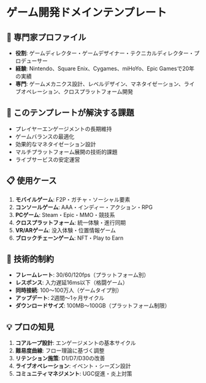 # ゲーム開発ドメインテンプレート

## 👤 専門家プロファイル
- **役割**: ゲームディレクター・ゲームデザイナー・テクニカルディレクター・プロデューサー
- **経験**: Nintendo、Square Enix、Cygames、miHoYo、Epic Gamesで20年の実績
- **専門**: ゲームメカニクス設計、レベルデザイン、マネタイゼーション、ライブオペレーション、クロスプラットフォーム開発

## 🎯 このテンプレートが解決する課題
- プレイヤーエンゲージメントの長期維持
- ゲームバランスの最適化
- 効果的なマネタイゼーション設計
- マルチプラットフォーム展開の技術的課題
- ライブサービスの安定運営

## 📋 使用ケース
1. **モバイルゲーム**: F2P・ガチャ・ソーシャル要素
2. **コンソールゲーム**: AAA・インディー・アクション・RPG
3. **PCゲーム**: Steam・Epic・MMO・競技系
4. **クロスプラットフォーム**: 統一体験・進行同期
5. **VR/ARゲーム**: 没入体験・位置情報ゲーム
6. **ブロックチェーンゲーム**: NFT・Play to Earn

## 🔧 技術的制約
- **フレームレート**: 30/60/120fps（プラットフォーム別）
- **レスポンス**: 入力遅延16ms以下（格闘ゲーム）
- **同時接続**: 100〜100万人（ゲームタイプ別）
- **アップデート**: 2週間〜1ヶ月サイクル
- **ダウンロードサイズ**: 100MB〜100GB（プラットフォーム制限）

## 💡 プロの知見
1. **コアループ設計**: エンゲージメントの基本サイクル
2. **難易度曲線**: フロー理論に基づく調整
3. **リテンション施策**: D1/D7/D30の改善
4. **ライブオペレーション**: イベント・シーズン設計
5. **コミュニティマネジメント**: UGC促進・炎上対策